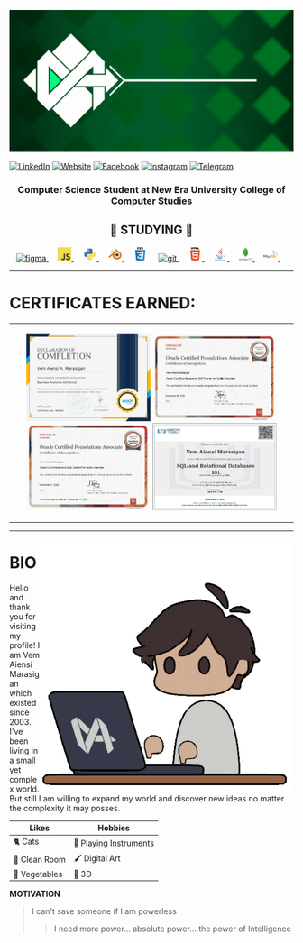 ![MasterHead](https://github.com/VemAiensi/VemAiensi/blob/main/Assets/GitHub%20Banner.gif)

<p align="left">
    <a href="https://www.linkedin.com/in/vem-aiensi-a-marasigan-869027258/">
        <img src="https://img.shields.io/badge/linkedin-%230077B5.svg?style=for-the-badge&logo=linkedin&logoColor=white" alt="LinkedIn"></a>
    <a href="mailto: vem.aiensi@gmail.com">
        <img src="https://img.shields.io/badge/Gmail-D14836?style=for-the-badge&logo=gmail&logoColor=white" alt="Website"></a>
    <a href="https://www.facebook.com/profile.php?id=100055548079831">
        <img src="https://img.shields.io/badge/Facebook-%231877F2.svg?style=for-the-badge&logo=Facebook&logoColor=white" alt="Facebook"></a>
    <a href="https://www.instagram.com/vem413n51/">
        <img src="https://img.shields.io/badge/Instagram-%23E4405F.svg?style=for-the-badge&logo=Instagram&logoColor=white" alt="Instagram"></a>
    <a href="https://t.me/Vinc3203">
        <img src="https://img.shields.io/badge/Telegram-2CA5E0?style=for-the-badge&logo=telegram&logoColor=white" alt="Telegram"></a>
</p>

<h3 align="center">Computer Science Student at New Era University College of Computer Studies</h3>


<h2 align="Center">📖 STUDYING 📖</h2>

<p align="center" >
  <a href="https://www.figma.com/" target="_blank" rel="noreferrer"> <img src="https://www.vectorlogo.zone/logos/figma/figma-icon.svg" alt="figma" width="5%"/> </a>  &nbsp &nbsp
  <a href="https://developer.mozilla.org/en-US/docs/Web/JavaScript" target="_blank" rel="noreferrer"> <img src="https://raw.githubusercontent.com/devicons/devicon/master/icons/javascript/javascript-original.svg" alt="javascript" width="5%"/> </a>  &nbsp &nbsp
  <a href="https://www.python.org" target="_blank" rel="noreferrer"> <img src="https://raw.githubusercontent.com/devicons/devicon/master/icons/python/python-original.svg" alt="python" width="5%"/> </a>  &nbsp &nbsp
  <a href="https://www.blender.org/" target="_blank"> <img src="https://github.com/VemAiensi/VemAiensi/blob/main/Assets/blender_icon_64x64.png" alt="blender" width="5%"/> </a> &nbsp &nbsp
  <a href="https://www.w3schools.com/css/" target="_blank"> <img src="https://raw.githubusercontent.com/devicons/devicon/master/icons/css3/css3-original-wordmark.svg" alt="css3" width="5%"/></a> &nbsp &nbsp
  <a href="https://git-scm.com/" target="_blank" rel="noreferrer"> <img src="https://www.vectorlogo.zone/logos/git-scm/git-scm-icon.svg" alt="git" width="5%"/> </a> &nbsp &nbsp
  <a href="https://www.w3.org/html/" target="_blank" rel="noreferrer"> <img src="https://raw.githubusercontent.com/devicons/devicon/master/icons/html5/html5-original-wordmark.svg" alt="html5" width="5%"/> </a> &nbsp &nbsp
  <a href="https://www.java.com" target="_blank" rel="noreferrer"> <img src="https://raw.githubusercontent.com/devicons/devicon/master/icons/java/java-original.svg" alt="java" width="5%"/> </a> &nbsp &nbsp
  <a href="https://www.mongodb.com/" target="_blank" rel="noreferrer"> <img src="https://raw.githubusercontent.com/devicons/devicon/master/icons/mongodb/mongodb-original-wordmark.svg" alt="mongodb" width="5%"/> </a> &nbsp &nbsp
  <a href="https://www.mysql.com/" target="_blank" rel="noreferrer"> <img src="https://raw.githubusercontent.com/devicons/devicon/master/icons/mysql/mysql-original-wordmark.svg" alt="mysql" width="5%"/> </a> &nbsp &nbsp
</p>

***

# CERTIFICATES EARNED:
<table>
    <th width="90%%">
      <p align="center" > 
        <img src="https://github.com/VemAiensi/VemAiensi/blob/main/Assets/Certificates/BAWE.png" width="45%"/>
        <img src="https://github.com/VemAiensi/VemAiensi/blob/main/Assets/Certificates/OCDM%20Certificate.png" width="45%"/><br> 
        <img src="https://github.com/VemAiensi/VemAiensi/blob/main/Assets/Certificates/OCI%20Certificate.png" width="45%"/>
        <img src="https://github.com/VemAiensi/VemAiensi/blob/main/Assets/Certificates/SQL%20RD%20101.png" width="45%"/>
      </p>
    </th>
</table>

***

<img align="right"  width=450
        src="https://github.com/VemAiensi/VemAiensi/blob/main/Assets/ImComputing-min.gif"/>
# BIO

Hello and thank you for visiting my profile!
I am Vem Aiensi Marasigan which existed since 2003. I've been living in a small yet complex world. But still I am willing to expand my world and discover new ideas no matter the complexity it may posses.

| **Likes** | **Hobbies** |
| --- | --- |
| 🐈 Cats | 🎵 Playing Instruments |
| 🧹 Clean Room | 🖌️ Digital Art |
| 🥬 Vegetables | 🧊 3D |

**MOTIVATION**
> I can't save someone if I am powerless
> > I need more power... absolute power... the power of Intelligence

